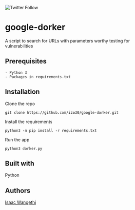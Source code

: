 ![Twitter Follow](https://img.shields.io/twitter/follow/isaacwangethi30?label=Follow%20%40isaacwangethi30&style=social)

# google-dorker
A script to search for URLs with parameters worthy testing for vulnerabilities

## Prerequisites
```
- Python 3
- Packages in requirements.txt
```

## Installation
Clone the repo
```
git clone https://github.com/izo30/google-dorker.git
```
Install the requirements
```
python3 -m pip install -r requirements.txt
```
Run the app
```
python3 dorker.py
```

## Built with
Python

## Authors
[Isaac Wangethi](https://github.com/izo30 "Isaac Wangethi")
